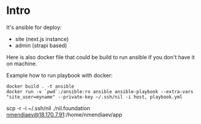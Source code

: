 # Intro

It's ansible for deploy:

* site (next.js instance)
* admin (strapi based)

Here is also docker file that could be build to run ansible if you don't have it on machine.

Example how to run playbook with docker:

```
docker build . -t ansible
docker run -v `pwd`:/ansible:ro ansible ansible-playbook --extra-vars "site_user=myname" --private-key ~/.ssh/nil -i host, playbook.yml
```


scp -r -i ~/.ssh/nil ./nil.foundation nmendiaev@18.170.7.91:/home/nmendiaev/app